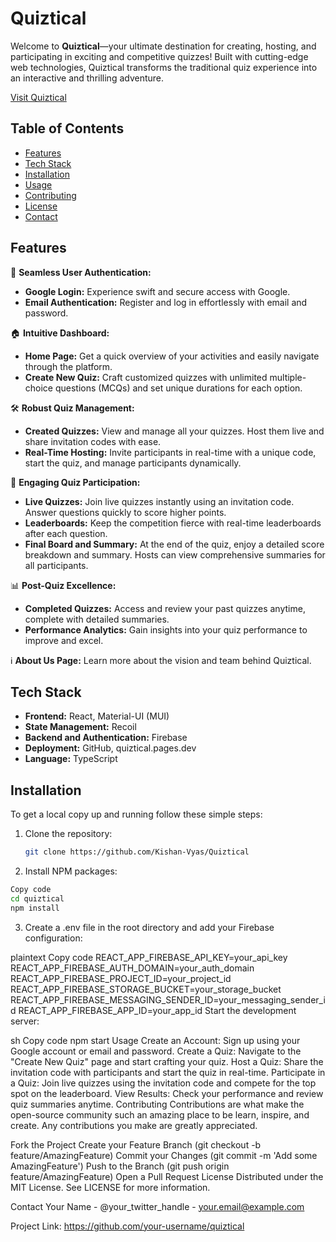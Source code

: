 # Quiztical

Welcome to **Quiztical**—your ultimate destination for creating, hosting, and participating in exciting and competitive quizzes! Built with cutting-edge web technologies, Quiztical transforms the traditional quiz experience into an interactive and thrilling adventure.


[Visit Quiztical](https://quiztical.pages.dev)


## Table of Contents
- [Features](#features)
- [Tech Stack](#tech-stack)
- [Installation](#installation)
- [Usage](#usage)
- [Contributing](#contributing)
- [License](#license)
- [Contact](#contact)

## Features

🎯 **Seamless User Authentication:**
- **Google Login:** Experience swift and secure access with Google.
- **Email Authentication:** Register and log in effortlessly with email and password.

🏠 **Intuitive Dashboard:**
- **Home Page:** Get a quick overview of your activities and easily navigate through the platform.
- **Create New Quiz:** Craft customized quizzes with unlimited multiple-choice questions (MCQs) and set unique durations for each option.

🛠️ **Robust Quiz Management:**
- **Created Quizzes:** View and manage all your quizzes. Host them live and share invitation codes with ease.
- **Real-Time Hosting:** Invite participants in real-time with a unique code, start the quiz, and manage participants dynamically.

🚀 **Engaging Quiz Participation:**
- **Live Quizzes:** Join live quizzes instantly using an invitation code. Answer questions quickly to score higher points.
- **Leaderboards:** Keep the competition fierce with real-time leaderboards after each question.
- **Final Board and Summary:** At the end of the quiz, enjoy a detailed score breakdown and summary. Hosts can view comprehensive summaries for all participants.

📊 **Post-Quiz Excellence:**
- **Completed Quizzes:** Access and review your past quizzes anytime, complete with detailed summaries.
- **Performance Analytics:** Gain insights into your quiz performance to improve and excel.

ℹ️ **About Us Page:** Learn more about the vision and team behind Quiztical.

## Tech Stack

- **Frontend:** React, Material-UI (MUI)
- **State Management:** Recoil
- **Backend and Authentication:** Firebase
- **Deployment:** GitHub, quiztical.pages.dev
- **Language:** TypeScript

## Installation

To get a local copy up and running follow these simple steps:

1. Clone the repository:
   ```sh
   git clone https://github.com/Kishan-Vyas/Quiztical

2. Install NPM packages:
```sh
Copy code
cd quiztical
npm install
```
3. Create a .env file in the root directory and add your Firebase configuration:

plaintext
Copy code
REACT_APP_FIREBASE_API_KEY=your_api_key
REACT_APP_FIREBASE_AUTH_DOMAIN=your_auth_domain
REACT_APP_FIREBASE_PROJECT_ID=your_project_id
REACT_APP_FIREBASE_STORAGE_BUCKET=your_storage_bucket
REACT_APP_FIREBASE_MESSAGING_SENDER_ID=your_messaging_sender_id
REACT_APP_FIREBASE_APP_ID=your_app_id
Start the development server:

sh
Copy code
npm start
Usage
Create an Account: Sign up using your Google account or email and password.
Create a Quiz: Navigate to the "Create New Quiz" page and start crafting your quiz.
Host a Quiz: Share the invitation code with participants and start the quiz in real-time.
Participate in a Quiz: Join live quizzes using the invitation code and compete for the top spot on the leaderboard.
View Results: Check your performance and review quiz summaries anytime.
Contributing
Contributions are what make the open-source community such an amazing place to be learn, inspire, and create. Any contributions you make are greatly appreciated.

Fork the Project
Create your Feature Branch (git checkout -b feature/AmazingFeature)
Commit your Changes (git commit -m 'Add some AmazingFeature')
Push to the Branch (git push origin feature/AmazingFeature)
Open a Pull Request
License
Distributed under the MIT License. See LICENSE for more information.

Contact
Your Name - @your_twitter_handle - your.email@example.com

Project Link: https://github.com/your-username/quiztical


